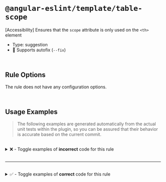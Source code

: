 <!--

  DO NOT EDIT.

  This markdown file was autogenerated using a mixture of the following files as the source of truth for its data:
  - ../../src/rules/table-scope.ts
  - ../../tests/rules/table-scope/cases.ts

  In order to update this file, it is therefore those files which need to be updated, as well as potentially the generator script:
  - ../../../../tools/scripts/generate-rule-docs.ts

-->

<br>

# `@angular-eslint/template/table-scope`

[Accessibility] Ensures that the `scope` attribute is only used on the `<th>` element

- Type: suggestion
- 🔧 Supports autofix (`--fix`)

<br>

## Rule Options

The rule does not have any configuration options.

<br>

## Usage Examples

> The following examples are generated automatically from the actual unit tests within the plugin, so you can be assured that their behavior is accurate based on the current commit.

<br>

<details>
<summary>❌ - Toggle examples of <strong>incorrect</strong> code for this rule</summary>

<br>

#### Default Config

```json
{
  "rules": {
    "@angular-eslint/template/table-scope": [
      "error"
    ]
  }
}
```

<br>

#### ❌ Invalid Code

```html
{{ test }}<div scope></div>
               ~~~~~
```

<br>

---

<br>

#### Default Config

```json
{
  "rules": {
    "@angular-eslint/template/table-scope": [
      "error"
    ]
  }
}
```

<br>

#### ❌ Invalid Code

```html
<div [attr.scope]="scope"></div><p></p>
     ~~~~~~~~~~~~~~~~~~~~
```

<br>

---

<br>

#### Default Config

```json
{
  "rules": {
    "@angular-eslint/template/table-scope": [
      "error"
    ]
  }
}
```

<br>

#### ❌ Invalid Code

```html
<DIV [attr.scope]="scope"></DIV><P></P>
     ~~~~~~~~~~~~~~~~~~~~
```

</details>

<br>

---

<br>

<details>
<summary>✅ - Toggle examples of <strong>correct</strong> code for this rule</summary>

<br>

#### Default Config

```json
{
  "rules": {
    "@angular-eslint/template/table-scope": [
      "error"
    ]
  }
}
```

<br>

#### ✅ Valid Code

```html
<th></th>
```

<br>

---

<br>

#### Default Config

```json
{
  "rules": {
    "@angular-eslint/template/table-scope": [
      "error"
    ]
  }
}
```

<br>

#### ✅ Valid Code

```html
<th scope="col"></th>
```

<br>

---

<br>

#### Default Config

```json
{
  "rules": {
    "@angular-eslint/template/table-scope": [
      "error"
    ]
  }
}
```

<br>

#### ✅ Valid Code

```html
<th [scope]="'col'"></th>
```

<br>

---

<br>

#### Default Config

```json
{
  "rules": {
    "@angular-eslint/template/table-scope": [
      "error"
    ]
  }
}
```

<br>

#### ✅ Valid Code

```html
<th [attr.scope]="scope"></th>
```

<br>

---

<br>

#### Default Config

```json
{
  "rules": {
    "@angular-eslint/template/table-scope": [
      "error"
    ]
  }
}
```

<br>

#### ✅ Valid Code

```html
<div Scope="col"></div>
```

<br>

---

<br>

#### Default Config

```json
{
  "rules": {
    "@angular-eslint/template/table-scope": [
      "error"
    ]
  }
}
```

<br>

#### ✅ Valid Code

```html
<button [appscope]="col"></button>
```

<br>

---

<br>

#### Default Config

```json
{
  "rules": {
    "@angular-eslint/template/table-scope": [
      "error"
    ]
  }
}
```

<br>

#### ✅ Valid Code

```html
<app-table scope></app-table>
```

<br>

---

<br>

#### Default Config

```json
{
  "rules": {
    "@angular-eslint/template/table-scope": [
      "error"
    ]
  }
}
```

<br>

#### ✅ Valid Code

```html
<app-row [scope]="row"></app-row>
```

</details>

<br>
